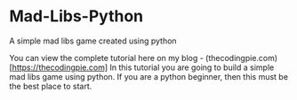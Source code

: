 # Mad-Libs-Python
A simple mad libs game created using python  

You can view the complete tutorial here on my blog - (thecodingpie.com)[https://thecodingpie.com]
In this tutorial you are going to build a simple mad libs game using python. If you are a python beginner, then this must be the best place to start.
